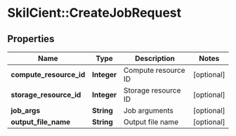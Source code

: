 # SkilCient::CreateJobRequest

## Properties
Name | Type | Description | Notes
------------ | ------------- | ------------- | -------------
**compute_resource_id** | **Integer** | Compute resource ID | [optional] 
**storage_resource_id** | **Integer** | Storage resource ID | [optional] 
**job_args** | **String** | Job arguments | [optional] 
**output_file_name** | **String** | Output file name | [optional] 


